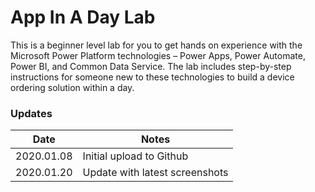 # App In A Day Lab
This is a beginner level lab for you to get hands on experience with the Microsoft Power Platform technologies – Power Apps, Power Automate, Power BI, and Common Data Service. The lab includes step-by-step instructions for someone new to these technologies to build a device ordering solution within a day. 


### Updates
Date | Notes
---|---
2020.01.08 | Initial upload to Github
2020.01.20 | Update with latest screenshots

